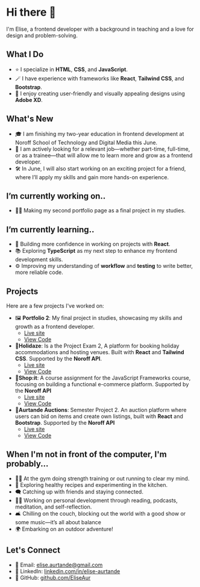 # Hi there 👋
I'm Elise, a frontend developer with a background in teaching and a love for design and problem-solving. 

## What I Do
- ⭐ I specialize in **HTML**, **CSS**, and **JavaScript**.
- 🪄 I have experience with frameworks like **React**, **Tailwind CSS**, and **Bootstrap**.
- 🎨 I enjoy creating user-friendly and visually appealing designs using **Adobe XD**.

## What's New
- 🎓 I am finishing my two-year education in frontend development at Noroff School of Technology and Digital Media this June.
- 💼 I am actively looking for a relevant job—whether part-time, full-time, or as a trainee—that will allow me to learn more and grow as a frontend developer.
- 🛠️ In June, I will also start working on an exciting project for a friend, where I’ll apply my skills and gain more hands-on experience.

## I’m currently working on.. 
- 👩‍💻 Making my second portfolio page as a final project in my studies.

## I’m currently learning..
- 🌱 Building more confidence in working on projects with **React**.
- 📚 Exploring **TypeScript** as my next step to enhance my frontend development skills.
- ⚙️ Improving my understanding of **workflow** and **testing** to write better, more reliable code.
  
## Projects
Here are a few projects I've worked on:
- 🖼️ **Portfolio 2**: My final project in studies, showcasing my skills and growth as a frontend developer.
  - [Live site](https://your-live-site-link.com)
  - [View Code](https://github.com/EliseAur/project-name)
- 🌴**Holidaze**: Is a the Project Exam 2, A platform for booking holiday accommodations and hosting venues. Built with **React** and **Tailwind CSS**. Supported by the **Noroff API**. 
  - [Live site](https://elise-holidaze.netlify.app/)
  - [View Code](https://github.com/EliseAur/holidaze.git)
- 🛒**Shop:it**: A course assignment for the JavaScript Frameworks course, focusing on building a functional e-commerce platform. Supported by the **Noroff API**
  - [Live site](https://ecom-shopit.netlify.app/)
  - [View Code](https://github.com/EliseAur/ecom-store.git)
- 🔨**Aurtande Auctions**: Semester Project 2. An auction platform where users can bid on items and create own listings, built with **React** and **Bootstrap**. Supported by the **Noroff API**
  - [Live site](https://eliseaur.github.io/aurtande-auctions/)
  - [View Code](https://github.com/EliseAur/aurtande-auctions.git)

 ## When I'm not in front of the computer, I'm probably...
- 🏋️‍♀️ At the gym doing strength training or out running to clear my mind.  
- 🍳 Exploring healthy recipes and experimenting in the kitchen.  
- 🗨️ Catching up with friends and staying connected.  
- 🧘‍♀️ Working on personal development through reading, podcasts, meditation, and self-reflection.
- 🛋️ Chilling on the couch, blocking out the world with a good show or some music—it’s all about balance 
- 🌍 Embarking on an outdoor adventure!
  
## Let's Connect
- 📧 Email: [elise.aurtande@gmail.com](mailto:elise.aurtande@gmail.com)
- 💼 LinkedIn: [linkedin.com/in/elise-aurtande](https://www.linkedin.com/in/elise-aurtande/)
- 🐙 GitHub: [github.com/EliseAur](https://github.com/EliseAur)


<!--
**EliseAur/EliseAur** is a ✨ _special_ ✨ repository because its `README.md` (this file) appears on your GitHub profile.
- 👯 I’m looking to collaborate on ...
- 🤔 I’m looking for help with ...
- 💬 Ask me about ...
- 📫 How to reach me: ...
- 😄 Pronouns: ...
- ⚡ Fun fact: ...
-->
